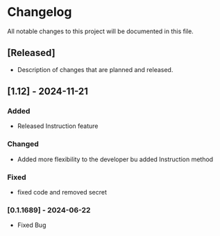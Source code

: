 # Changelog

All notable changes to this project will be documented in this file.

## [Released]

- Description of changes that are planned and released.

## [1.12] - 2024-11-21

### Added

- Released Instruction feature

### Changed

- Added more flexibility to the developer bu added Instruction method

### Fixed

- fixed code and removed secret

### [0.1.1689] - 2024-06-22

- Fixed Bug
